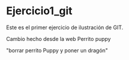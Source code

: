 # Ejercicio1_git
Este es el primer ejercicio de ilustración de GIT.

Cambio hecho desde la web
Perrito puppy

"borrar perrito Puppy y poner un dragón"
